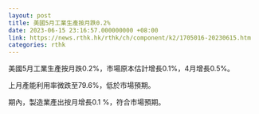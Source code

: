 ```yaml
---
layout: post
title: 美國5月工業生產按月跌0.2%
date: 2023-06-15 23:16:57.000000000 +08:00
link: https://news.rthk.hk/rthk/ch/component/k2/1705016-20230615.htm
categories: rthk
---
```


美國5月工業生產按月跌0.2%，市場原本估計增長0.1%，4月增長0.5%。

上月產能利用率微跌至79.6%，低於市場預期。

期內，製造業產出按月增長0.1 %，符合市場預期。
